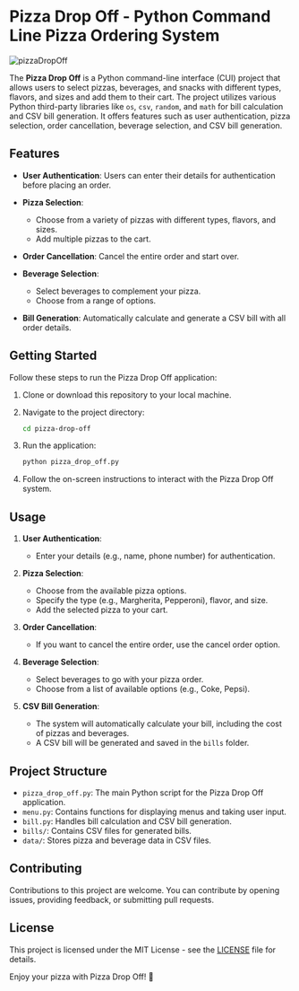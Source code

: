 # Pizza Drop Off - Python Command Line Pizza Ordering System

![pizzaDropOff](https://github.com/mohit-thakur09/pizzaDropOff/assets/82665617/1b0edb64-695f-4a35-a7d2-f9e3d0fe61c9)



The **Pizza Drop Off** is a Python command-line interface (CUI) project that allows users to select pizzas, beverages, and snacks with different types, flavors, and sizes and add them to their cart. The project utilizes various Python third-party libraries like `os`, `csv`, `random`, and `math` for bill calculation and CSV bill generation. It offers features such as user authentication, pizza selection, order cancellation, beverage selection, and CSV bill generation.

## Features

- **User Authentication**: Users can enter their details for authentication before placing an order.

- **Pizza Selection**:
  - Choose from a variety of pizzas with different types, flavors, and sizes.
  - Add multiple pizzas to the cart.

- **Order Cancellation**: Cancel the entire order and start over.

- **Beverage Selection**:
  - Select beverages to complement your pizza.
  - Choose from a range of options.

- **Bill Generation**: Automatically calculate and generate a CSV bill with all order details.

## Getting Started

Follow these steps to run the Pizza Drop Off application:

1. Clone or download this repository to your local machine.

2. Navigate to the project directory:

   ```bash
   cd pizza-drop-off
   ```

3. Run the application:

   ```bash
   python pizza_drop_off.py
   ```

4. Follow the on-screen instructions to interact with the Pizza Drop Off system.

## Usage

1. **User Authentication**:
   - Enter your details (e.g., name, phone number) for authentication.

2. **Pizza Selection**:
   - Choose from the available pizza options.
   - Specify the type (e.g., Margherita, Pepperoni), flavor, and size.
   - Add the selected pizza to your cart.

3. **Order Cancellation**:
   - If you want to cancel the entire order, use the cancel order option.

4. **Beverage Selection**:
   - Select beverages to go with your pizza order.
   - Choose from a list of available options (e.g., Coke, Pepsi).

5. **CSV Bill Generation**:
   - The system will automatically calculate your bill, including the cost of pizzas and beverages.
   - A CSV bill will be generated and saved in the `bills` folder.

## Project Structure

- `pizza_drop_off.py`: The main Python script for the Pizza Drop Off application.
- `menu.py`: Contains functions for displaying menus and taking user input.
- `bill.py`: Handles bill calculation and CSV bill generation.
- `bills/`: Contains CSV files for generated bills.
- `data/`: Stores pizza and beverage data in CSV files.

## Contributing

Contributions to this project are welcome. You can contribute by opening issues, providing feedback, or submitting pull requests.

## License

This project is licensed under the MIT License - see the [LICENSE](LICENSE) file for details.

Enjoy your pizza with Pizza Drop Off! 🍕
